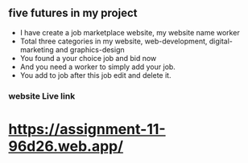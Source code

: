  ## five futures in my project
 - I have create a job marketplace website, my website name worker
 - Total three categories in my website, web-development, digital-marketing and graphics-design
 - You found a your choice job and bid now
 - And you need a worker to simply add your job.
 - You add to job after this job edit and delete it.

 ### website Live link
 # https://assignment-11-96d26.web.app/
